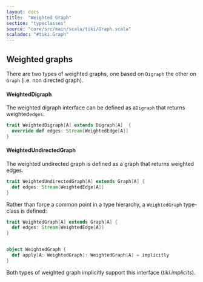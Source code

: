 ```yaml
---
layout: docs 
title:  "Weighted Graph"
section: "typeclasses"
source: "core/src/main/scala/tiki/Graph.scala"
scaladoc: "#tiki.Graph"
---
```

## Weighted graphs

There are two types of weighted graphs, one based on `Digraph` the other
on `Graph` (i.e. non directed graph).


#### WeightedDigraph

The weighted digraph interface can be defined as a`Digraph` that returns
 weighted`edges`. 
 
  
```scala
trait WeightedDigraph[A] extends Digraph[A]  {
  override def edges: Stream[WeightedEdge[A]]
}
```
 
#### WeightedUndirectedGraph

The weighted undirected graph is defined as a graph that returns weighted edges.

```scala
trait WeightedUndirectedGraph[A] extends Graph[A] {
  def edges: Stream[WeightedEdge[A]]
}
```

Rather than force a common point in a type hierarchy, a `WeightedGraph` type-class is
defined:

```scala
trait WeightedGraph[A] extends Graph[A] {
  def edges: Stream[WeightedEdge[A]]
}


object WeightedGraph {
  def apply[A: WeightedGraph]: WeightedGraph[A] = implicitly
}
```

Both types of weighted graph implicitly support this interface (_tiki.implicits_).
